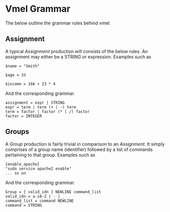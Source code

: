 # Vmel Grammar

The below outline the grammar rules behind vmel. 


## Assignment
A typical *Assignment* production will consists of the below rules. An assignment may either be a STRING or expression. Examples such as

`$name = "Smith"`

`$age = 33` 

`$income = 166 + 23 * 4`

And the corresponding grammar.


```
assignment = expr | STRING
expr = term | term (+ | -) term
term = factor | factor (* | /) factor
factor = INTEGER
```

## Groups
A *Group* production is fairly trivial in comparison to an *Assignment*. It simply comprises of a group name (identifier) followed by a list of commands pertaining to that group.
Examples such as

```
{enable_apache}
"sudo service apache2 enable"
... so on
```
And the corresponding grammar.
```
Group = { valid_idn } NEWLINE command_list
valid_idn = a-zA-Z | - | _
command_list = command NEWLINE
command = STRING
```